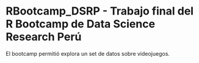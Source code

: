# RBootcamp_DSRP - Trabajo final del R Bootcamp de Data Science Research Perú

El bootcamp permitió explora un set de datos sobre videojuegos.
